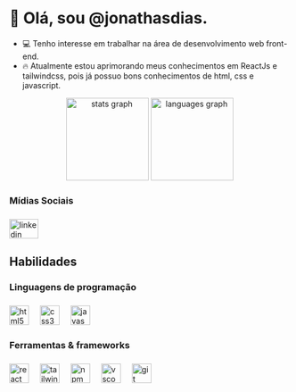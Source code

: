 # 👋 Olá, sou @jonathasdias.
  
- 💻 Tenho interesse em trabalhar na área de desenvolvimento web front-end.
- 🔥 Atualmente estou aprimorando meus conhecimentos em ReactJs e tailwindcss, pois já possuo bons conhecimentos de html, css e javascript.

<div align="center">
  <img src="https://github-readme-stats.vercel.app/api?username=jonathasdias&hide_title=false&hide_rank=false&show_icons=true&include_all_commits=true&count_private=true&disable_animations=false&theme=gotham&locale=en&hide_border=false&order=1" height="148" alt="stats graph"  />
  <img src="https://github-readme-stats.vercel.app/api/top-langs?username=jonathasdias&locale=pt-br&hide_title=false&layout=compact&card_width=320&langs_count=5&theme=gotham&hide_border=true&order=2" height="148" alt="languages graph"  />
</div>

<h3 align="left">Mídias Sociais</h3>

###

<div align="left">
  <a href="https://www.linkedin.com/in/jonathas-dias-400465307/?trk=opento_sprofile_topcard" target="_blank">
    <img src="https://raw.githubusercontent.com/maurodesouza/profile-readme-generator/master/src/assets/icons/social/linkedin/default.svg" width="52" height="35" alt="linkedin logo"  />
  </a>
</div>

###

<h2 align="left">Habilidades</h2>

<h3 align="left">Linguagens de programação</h3>

###

<div align="left">
  <img src="https://skillicons.dev/icons?i=html" height="35" alt="html5 logo"  />
  <img width="12" />
  <img src="https://skillicons.dev/icons?i=css" height="35" alt="css3 logo"  />
  <img width="12" />
  <img src="https://skillicons.dev/icons?i=js" height="35" alt="javascript logo"  />
</div>

###

<h3 align="left">Ferramentas & frameworks</h3>

###

<div align="left">
  <img src="https://skillicons.dev/icons?i=react" height="35" alt="react logo"  />
  <img width="12" />
  <img src="https://skillicons.dev/icons?i=tailwind" height="35" alt="tailwindcss logo"  />
  <img width="12" />
  <img src="https://cdn.simpleicons.org/npm/CB3837" height="35" alt="npm logo"  />
  <img width="12" />
  <img src="https://skillicons.dev/icons?i=vscode" height="35" alt="vscode logo"  />
  <img width="12" />
  <img src="https://skillicons.dev/icons?i=git" height="35" alt="git logo"  />
</div>

###
